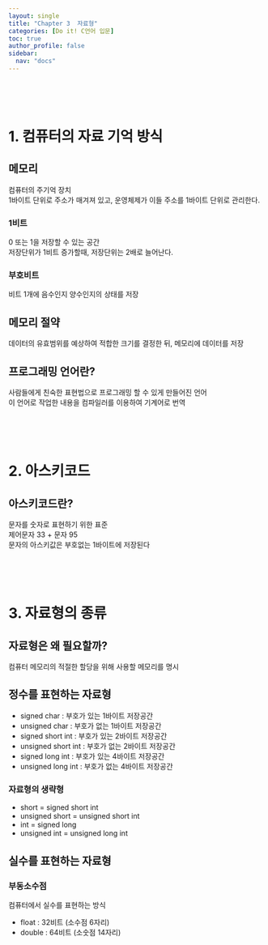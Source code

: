 ```yaml
---
layout: single
title: "Chapter 3  자료형"
categories: [Do it! C언어 입문]
toc: true
author_profile: false
sidebar:
  nav: "docs"
---
```

<br><br><br>

# 1. 컴퓨터의 자료 기억 방식

## 메모리
컴퓨터의 주기억 장치<br>
1바이트 단위로 주소가 매겨져 있고, 운영체제가 이들 주소를 1바이트 단위로 관리한다.

### 1비트
0 또는 1을 저장할 수 있는 공간<br>
저장단위가 1비트 증가할때, 저장단위는 2배로 늘어난다.

### 부호비트
비트 1개에 음수인지 양수인지의 상태를 저장

## 메모리 절약
데이터의 유효범위를 예상하여 적합한 크기를 결정한 뒤, 메모리에 데이터를 저장

## 프로그래밍 언어란?

사람들에게 친숙한 표현법으로 프로그래밍 할 수 있게 만들어진 언어 <br>
이 언어로 작업한 내용을 컴파일러를 이용하여 기계어로 번역 

<br><br><br>

# 2. 아스키코드

## 아스키코드란?
문자를 숫자로 표현하기 위한 표준<br>
제어문자 33 + 문자 95<br>
문자의 아스키값은 부호없는 1바이트에 저장된다<br>


<br><br><br>

# 3. 자료형의 종류

## 자료형은 왜 필요할까?
컴퓨터 메모리의 적절한 할당을 위해 사용할 메모리를 명시

## 정수를 표현하는 자료형
* signed char : 부호가 있는 1바이트 저장공간
* unsigned char : 부호가 없는 1바이트 저장공간
* signed short int : 부호가 있는 2바이트 저장공간
* unsigned short int : 부호가 없는 2바이트 저장공간
* signed long int : 부호가 있는 4바이트 저장공간
* unsigned long int : 부호가 없는 4바이트 저장공간

### 자료형의 생략형
* short = signed short int
* unsigned short = unsigned short int
* int = signed long
* unsigned int = unsigned long int

## 실수를 표현하는 자료형
### 부동소수점
컴퓨터에서 실수를 표현하는 방식
* float : 32비트 (소수점 6자리)
* double : 64비트 (소숫점 14자리)